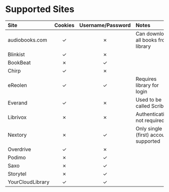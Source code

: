 # Supported Sites

| Site             | Cookies | Username/Password | Notes                                                                                          |
|:-----------------|:-------:|:-----------------:|:-----------------------------------------------------------------------------------------------|
| audiobooks.com   |    ✓    |         ✗         | Can download all books from library                                                            |
| Blinkist         |    ✓    |         ✗         |                                                                                                |
| BookBeat         |    ✗    |         ✓         |                                                                                                |
| Chirp            |    ✓    |         ✗         |                                                                                                |
| eReolen          |    ✓    |         ✓         | Requires library for login                                                                     |
| Everand          |    ✓    |         ✗         | Used to be called Scribd                                                                       |
| Librivox         |    ✗    |         ✗         | Authentication not required                                                                    |
| Nextory          |    ✗    |         ✓         | Only single (first) account supported                                                          |
| Overdrive        |    ✓    |         ✗         |                                                                                                |
| Podimo           |    ✗    |         ✓         |                                                                                                |
| Saxo             |    ✗    |         ✓         |                                                                                                |
| Storytel         |    ✗    |         ✓         |                                                                                                |
| YourCloudLibrary |    ✓    |         ✓         |                                                                                                |
